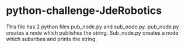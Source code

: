 # python-challenge-JdeRobotics
This file has 2 python files pub_node.py and sub_node.py.
pub_node.py creates a node which publishes the string.
Sub_node.py creates a node which subsribes and prints the string.
